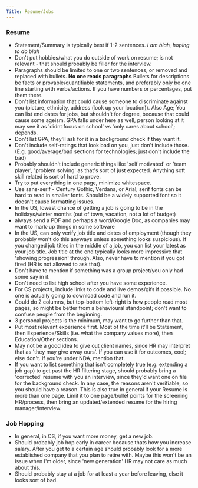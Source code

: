 ```yaml
---
Title: Resume/Jobs
---
```


### Resume

- Statement/Summary is typically best if 1-2 sentences. _I am blah, hoping to do blah_
- Don't put hobbies/what you do outside of work on resume; is not relevant - that should probably be filler for the interview.
- Paragraphs should be limited to one or two sentences, or removed and replaced with bullets. **No one reads paragraphs** Bullets for descriptions be facts or provable/quantifiable statements, and preferably only be one line starting with verbs/actions. If you have numbers or percentages, put them there.
- Don't list information that could cause someone to discriminate against you (picture, ethnicity, address (look up your location)). Also Age; You can list end dates for jobs, but shouldn't for degree, because that could cause some ageism. GPA falls under here as well, person looking at it may see it as 'didnt focus on school' vs 'only cares about school'; depends.
- Don't list GPA, they'll ask for it in a background check if they want it.
- Don't include self-ratings that look bad on you, just don't include those. (E.g. good/average/bad sections for technologies; just don't include the bad)
- Probably shouldn't include generic things like 'self motivated' or 'team player', 'problem solving' as that's sort of just expected. Anything soft skill related is sort of hard to prove.
- Try to put everything in one page, minimize whitespace.
- Use sans-serif - Century Gothic, Verdana, or Arial; serif fonts can be hard to read in smaller fonts. Should be a widely supported font so it doesn't cause formatting issues.
- In the US, lowest chance of getting a job is going to be in the holidays/winter months (out of town, vacation, not a lot of budget)
- always send a PDF and perhaps a word/Google Doc, as companies may want to mark-up things in some software
- In the US, can only verify job title and dates of employment (though they probably won't do this anyways unless something looks suspicious). If you changed job titles in the middle of a job, you can list your latest as your job title. Job title at the end typically looks more impressive that 'showing progression' through. Also, never have to mention if you got fired (HR is not allowed to ask that).
- Don't have to mention if something was a group project/you only had some say in it.
- Don't need to list high school after you have some experience.
- For CS projects, include links to code and live demos/gifs if possible. No one is actually going to download code and run it.
- Could do 2 columns, but top-bottom left-right is how people read most pages, so might be better from a behavioural standpoint; don't want to confuse people from the beginning.
- 3 personal projects is the minimum, may want to go further than that.
- Put most relevant experience first. Most of the time it'll be Statement, then Experience/Skills (i.e. what the company values more), then Education/Other sections.
- May not be a good idea to give out client names, since HR may interpret that as 'they may give away ours'. If you can use it for outcomes, cool; else don't. If you're under NDA, mention that.
- If you want to list something that isn't completely true (e.g. extending a job gap) to get past the HR filtering stage, should probably bring a 'corrected' resume with you an interview, since they'd want one on file for the background check. In any case, the reasons aren't verifiable, so you should have a reason. This is also true in general if your Resume is more than one page. Limit it to one page/bullet points for the screening HR/process, then bring an updated/extended resume for the hiring manager/interview.

### Job Hopping

- In general, in CS, if you want more money, get a new job.
- Should probably job hop early in career because thats how you increase salary. After you get to a certain age should probably look for a more established company that you plan to retire with. Maybe this won't be an issue when I'm older, since 'new generation' HR may not care as much about this.
- Should probably stay at a job for at least a year before leaving, else it looks sort of bad.
